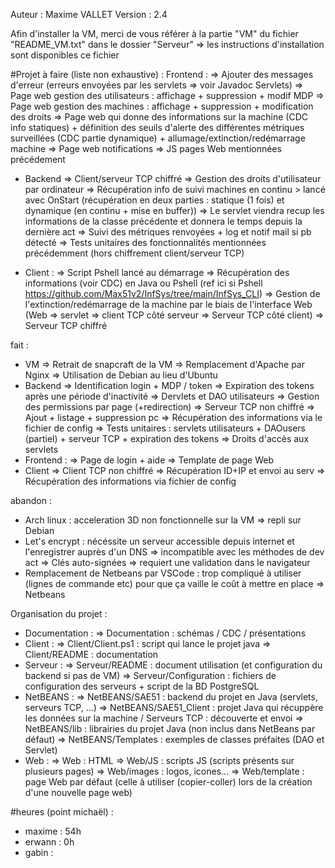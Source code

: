 Auteur : Maxime VALLET
Version : 2.4


Afin d'installer la VM, merci de vous référer à la partie "VM" du fichier "README_VM.txt" dans le dossier "Serveur"
  => les instructions d'installation sont disponibles ce fichier



#Projet
à faire (liste non exhaustive) :
Frontend :
  => Ajouter des messages d'erreur (erreurs envoyées par les servlets => voir Javadoc Servlets)
  => Page web gestion des utilisateurs : affichage + suppression + modif MDP
  => Page web gestion des machines : affichage + suppression + modification des droits
  => Page web qui donne des informations sur la machine (CDC info statiques) + définition des seuils d'alerte des différentes métriques surveillées (CDC partie dynamique) + allumage/extinction/redémarrage machine
  => Page web notifications
  => JS pages Web mentionnées précédement
  
- Backend
  => Client/serveur TCP chiffré
  => Gestion des droits d'utilisateur par ordinateur
  => Récupération info de suivi machines en continu > lancé avec OnStart (récupération en deux parties : statique (1 fois) et dynamique (en continu + mise en buffer))
  => Le servlet viendra recup les informations de la classe précédente et donnera le temps depuis la dernière act
  => Suivi des métriques renvoyées + log et notif mail si pb détecté
  => Tests unitaires des fonctionnalités mentionnées précédemment (hors chiffrement client/serveur TCP)

- Client :
  => Script Pshell lancé au démarrage
  => Récupération des informations (voir CDC) en Java ou Pshell (ref ici si Pshell https://github.com/Max51v2/InfSys/tree/main/InfSys_CLI)
  => Gestion de l'extinction/redémarrage de la machine par le biais de l'interface Web (Web => servlet => client TCP côté serveur => Serveur TCP côté client)
  => Serveur TCP chiffré



fait :
- VM
    => Retrait de snapcraft de la VM
    => Remplacement d'Apache par Nginx
    => Utilisation de Debian au lieu d'Ubuntu
- Backend
    => Identification login + MDP / token
    => Expiration des tokens après une période d'inactivité
    => Dervlets et DAO utilisateurs
    => Gestion des permissions par page (+redirection)
    => Serveur TCP non chiffré
    => Ajout + listage + suppression pc
    => Récupération des informations via le fichier de config
    => Tests unitaires : servlets utilisateurs + DAOusers (partiel) + serveur TCP + expiration des tokens
    => Droits d'accès aux servlets
- Frontend :
    => Page de login + aide
    => Template de page Web
- Client
    => Client TCP non chiffré
    => Récupération ID+IP et envoi au serv
    => Récupération des informations via fichier de config



abandon :
- Arch linux : acceleration 3D non fonctionnelle sur la VM => repli sur Debian
- Let's encrypt : nécéssite un serveur accessible depuis internet et l'enregistrer auprès d'un DNS => incompatible avec les méthodes de dev act
    => Clés auto-signées => requiert une validation dans le navigateur
- Remplacement de Netbeans par VSCode : trop compliqué à utiliser (lignes de commande etc) pour que ça vaille le coût à mettre en place
    => Netbeans



Organisation du projet :
- Documentation : 
    => Documentation : schémas / CDC / présentations
- Client :
    => Client/Client.ps1 : script qui lance le projet java
    => Client/README : documentation
- Serveur :
    => Serveur/README : document utilisation (et configuration du backend si pas de VM)
    => Serveur/Configuration : fichiers de configuration des serveurs + script de la BD PostgreSQL
- NetBEANS : 
    => NetBEANS/SAE51 : backend du projet en Java (servlets, serveurs TCP, ...)
    => NetBEANS/SAE51_Client : projet Java qui récuppère les données sur la machine / Serveurs TCP : découverte et envoi 
    => NetBEANS/lib : librairies du projet Java (non inclus dans NetBeans par défaut)
    => NetBEANS/Templates : exemples de classes préfaites (DAO et Servlet)
- Web :
    => Web : HTML
    => Web/JS : scripts JS (scripts présents sur plusieurs pages)
    => Web/images : logos, icones...
    => Web/template : page Web par défaut (celle à utiliser (copier-coller) lors de la création d'une nouvelle page web)



#heures (point michaël) :
- maxime : 54h
- erwann : 0h
- gabin :

